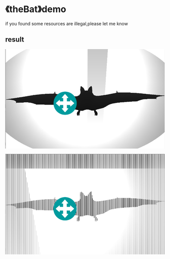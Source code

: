 # 《theBat》demo
if you found some resources are illegal,please let me know

## result

![screenshot0](./screenshots/screenshot0.PNG)

![screenshot1](./screenshots/screenshot1.PNG)